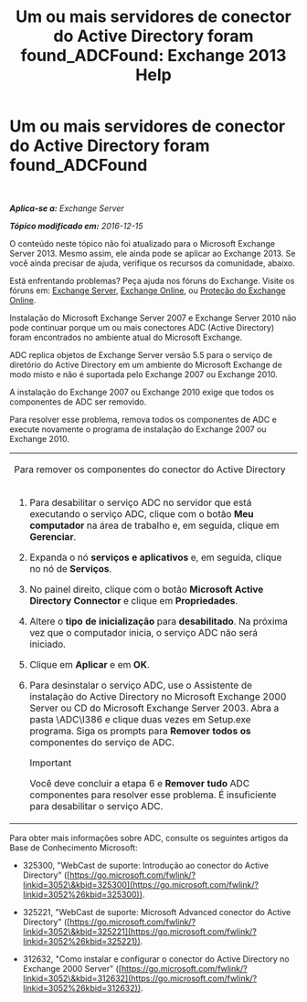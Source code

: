 ﻿---
title: 'Um ou mais servidores de conector do Active Directory foram found_ADCFound: Exchange 2013 Help'
TOCTitle: Um ou mais servidores de conector do Active Directory foram found_ADCFound
ms:assetid: a874f51f-09a2-4a76-9695-d61fb1ee6c1c
ms:mtpsurl: https://technet.microsoft.com/pt-br/library/ms.exch.setupreadiness.adcfound(v=EXCHG.150)
ms:contentKeyID: 50486355
ms.date: 05/22/2018
mtps_version: v=EXCHG.150
ms.translationtype: MT
---

# Um ou mais servidores de conector do Active Directory foram found\_ADCFound

 

_**Aplica-se a:** Exchange Server_

_**Tópico modificado em:** 2016-12-15_

O conteúdo neste tópico não foi atualizado para o Microsoft Exchange Server 2013. Mesmo assim, ele ainda pode se aplicar ao Exchange 2013. Se você ainda precisar de ajuda, verifique os recursos da comunidade, abaixo.

Está enfrentando problemas? Peça ajuda nos fóruns do Exchange. Visite os fóruns em: [Exchange Server](https://go.microsoft.com/fwlink/p/?linkid=60612), [Exchange Online](https://go.microsoft.com/fwlink/p/?linkid=267542), ou [Proteção do Exchange Online](https://go.microsoft.com/fwlink/p/?linkid=285351).

Instalação do Microsoft Exchange Server 2007 e Exchange Server 2010 não pode continuar porque um ou mais conectores ADC (Active Directory) foram encontrados no ambiente atual do Microsoft Exchange.

ADC replica objetos de Exchange Server versão 5.5 para o serviço de diretório do Active Directory em um ambiente do Microsoft Exchange de modo misto e não é suportada pelo Exchange 2007 ou Exchange 2010.

A instalação do Exchange 2007 ou Exchange 2010 exige que todos os componentes de ADC ser removido.

Para resolver esse problema, remova todos os componentes de ADC e execute novamente o programa de instalação do Exchange 2007 ou Exchange 2010.


<table>
<colgroup>
<col style="width: 100%" />
</colgroup>
<tbody>
<tr class="odd">
<td><p>Para remover os componentes do conector do Active Directory</p></td>
</tr>
<tr class="even">
<td><ol>
<li><p>Para desabilitar o serviço ADC no servidor que está executando o serviço ADC, clique com o botão <strong>Meu computador</strong> na área de trabalho e, em seguida, clique em <strong>Gerenciar</strong>.</p></li>
<li><p>Expanda o nó <strong>serviços e aplicativos</strong> e, em seguida, clique no nó de <strong>Serviços</strong>.</p></li>
<li><p>No painel direito, clique com o botão <strong>Microsoft Active Directory Connector</strong> e clique em <strong>Propriedades</strong>.</p></li>
<li><p>Altere o <strong>tipo de inicialização</strong> para <strong>desabilitado</strong>. Na próxima vez que o computador inicia, o serviço ADC não será iniciado.</p></li>
<li><p>Clique em <strong>Aplicar</strong> e em <strong>OK</strong>.</p></li>
<li><p>Para desinstalar o serviço ADC, use o Assistente de instalação do Active Directory no Microsoft Exchange 2000 Server ou CD do Microsoft Exchange Server 2003. Abra a pasta \ADC\I386 e clique duas vezes em Setup.exe programa. Siga os prompts para <strong>Remover todos os</strong> componentes do serviço de ADC.</p>

> [!IMPORTANT]
> Você deve concluir a etapa 6 e <STRONG>Remover tudo</STRONG> ADC componentes para resolver esse problema. É insuficiente para desabilitar o serviço ADC.


</li>
</ol></td>
</tr>
</tbody>
</table>


Para obter mais informações sobre ADC, consulte os seguintes artigos da Base de Conhecimento Microsoft:

  - 325300, "WebCast de suporte: Introdução ao conector do Active Directory" ([https://go.microsoft.com/fwlink/?linkid=3052\&kbid=325300](https://go.microsoft.com/fwlink/?linkid=3052%26kbid=325300)).

  - 325221, "WebCast de suporte: Microsoft Advanced conector do Active Directory" ([https://go.microsoft.com/fwlink/?linkid=3052\&kbid=325221](https://go.microsoft.com/fwlink/?linkid=3052%26kbid=325221)).

  - 312632, "Como instalar e configurar o conector do Active Directory no Exchange 2000 Server" ([https://go.microsoft.com/fwlink/?linkid=3052\&kbid=312632](https://go.microsoft.com/fwlink/?linkid=3052%26kbid=312632)).

